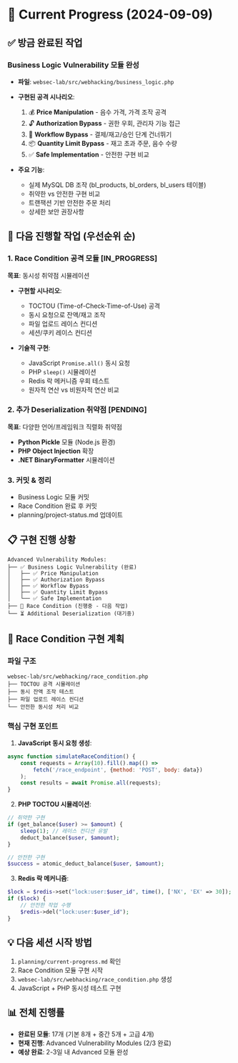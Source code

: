 # 🔄 Current Progress (2024-09-09)

## ✅ 방금 완료된 작업
### Business Logic Vulnerability 모듈 완성
- **파일**: `websec-lab/src/webhacking/business_logic.php`
- **구현된 공격 시나리오**:
  1. 💰 **Price Manipulation** - 음수 가격, 가격 조작 공격
  2. 🔓 **Authorization Bypass** - 권한 우회, 관리자 기능 접근
  3. 🔄 **Workflow Bypass** - 결제/재고/승인 단계 건너뛰기
  4. 📦 **Quantity Limit Bypass** - 재고 초과 주문, 음수 수량
  5. ✅ **Safe Implementation** - 안전한 구현 비교

- **주요 기능**:
  - 실제 MySQL DB 조작 (bl_products, bl_orders, bl_users 테이블)
  - 취약한 vs 안전한 구현 비교
  - 트랜잭션 기반 안전한 주문 처리
  - 상세한 보안 권장사항

## 🔄 다음 진행할 작업 (우선순위 순)

### 1. Race Condition 공격 모듈 [IN_PROGRESS]
**목표**: 동시성 취약점 시뮬레이션
- **구현할 시나리오**:
  - TOCTOU (Time-of-Check-Time-of-Use) 공격
  - 동시 요청으로 잔액/재고 조작
  - 파일 업로드 레이스 컨디션
  - 세션/쿠키 레이스 컨디션

- **기술적 구현**:
  - JavaScript `Promise.all()` 동시 요청
  - PHP `sleep()` 시뮬레이션
  - Redis 락 메커니즘 우회 테스트
  - 원자적 연산 vs 비원자적 연산 비교

### 2. 추가 Deserialization 취약점 [PENDING]
**목표**: 다양한 언어/프레임워크 직렬화 취약점
- **Python Pickle** 모듈 (Node.js 환경)
- **PHP Object Injection** 확장
- **.NET BinaryFormatter** 시뮬레이션

### 3. 커밋 & 정리
- Business Logic 모듈 커밋
- Race Condition 완료 후 커밋
- planning/project-status.md 업데이트

## 📋 구현 진행 상황
```
Advanced Vulnerability Modules:
├── ✅ Business Logic Vulnerability (완료)
│   ├── ✅ Price Manipulation
│   ├── ✅ Authorization Bypass  
│   ├── ✅ Workflow Bypass
│   ├── ✅ Quantity Limit Bypass
│   └── ✅ Safe Implementation
├── 🔄 Race Condition (진행중 - 다음 작업)
└── ⏳ Additional Deserialization (대기중)
```

## 🎯 Race Condition 구현 계획

### 파일 구조
```
websec-lab/src/webhacking/race_condition.php
├── TOCTOU 공격 시뮬레이션
├── 동시 잔액 조작 테스트
├── 파일 업로드 레이스 컨디션
└── 안전한 동시성 처리 비교
```

### 핵심 구현 포인트
1. **JavaScript 동시 요청 생성**:
```javascript
async function simulateRaceCondition() {
    const requests = Array(10).fill().map(() => 
        fetch('/race_endpoint', {method: 'POST', body: data})
    );
    const results = await Promise.all(requests);
}
```

2. **PHP TOCTOU 시뮬레이션**:
```php
// 취약한 구현
if (get_balance($user) >= $amount) {
    sleep(1); // 레이스 컨디션 유발
    deduct_balance($user, $amount);
}

// 안전한 구현  
$success = atomic_deduct_balance($user, $amount);
```

3. **Redis 락 메커니즘**:
```php
$lock = $redis->set("lock:user:$user_id", time(), ['NX', 'EX' => 30]);
if ($lock) {
    // 안전한 작업 수행
    $redis->del("lock:user:$user_id");
}
```

## 💡 다음 세션 시작 방법
1. `planning/current-progress.md` 확인
2. Race Condition 모듈 구현 시작
3. `websec-lab/src/webhacking/race_condition.php` 생성
4. JavaScript + PHP 동시성 테스트 구현

## 📊 전체 진행률
- **완료된 모듈**: 17개 (기본 8개 + 중간 5개 + 고급 4개)
- **현재 진행**: Advanced Vulnerability Modules (2/3 완료)
- **예상 완료**: 2-3일 내 Advanced 모듈 완성